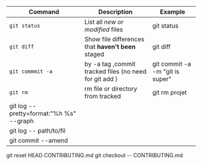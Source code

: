 | Command | Description | Example |
| --- | --- | --- |
| `git status` | List all *new or modified* files | git status |
| `git diff` | Show file differences that **haven't been** staged | git diff |
| `git commmit -a` | by -a tag ,commit tracked files (no need for git add ) | git commit -a -m "git is super" |
| `git rm` | rm file or directory from tracked | git rm projet |
|git log --pretty=format:"%h %s" --graph|
|git log -- path/to/fil| 
| git commit --amend
git reset HEAD CONTRIBUTING.md
 git checkout -- CONTRIBUTING.md
